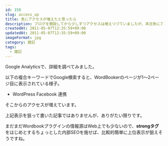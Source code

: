 ```yaml
---
id: 158
slug: access_up
title: 急にアクセスが増えたと思ったら
description: ブログを開設してから少しずつアクセスは増えつづていましたが、本日急にアクセスが増えていました。
createdAt: 2011-05-07T12:35:59+09:00
updatedAt: 2011-05-07T12:35:59+09:00
imageFormat: jpg
category: 雑記
tags:
  - 雑記
---
```


Google Analyticsで、詳細を調べてみました。

以下の複合キーワードでGoogle検索すると、WordBookerのページが1～2ページ目に表示されている様子。

* WordPress Facebook 連携

そこからのアクセスが増えています。

<app-related-link id="124"></app-related-link>

上記表示を狙って書いた記事ではありませんが、ありがたい限りです。

まだまだWordbookプラグインの情報源はWeb上でも少ないので、**strongタグ**をはじめとするちょっとした内部SEOを施せば、比較的簡単に上位表示が狙えそうですね。
